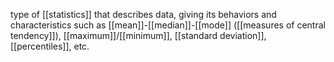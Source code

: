 type of [[statistics]] that describes data, giving its behaviors and characteristics such as [[mean]]-[[median]]-[[mode]] ([[measures of central tendency]]), [[maximum]]/[[minimum]], [[standard deviation]], [[percentiles]], etc. 
